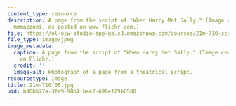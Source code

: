 ```yaml
---
content_type: resource
description: A page from the script of "When Harry Met Sally." (Image courtesy of
  mmmazzoni, as posted on www.flickr.com.)
file: https://ol-ocw-studio-app-qa.s3.amazonaws.com/courses/21m-710-script-analysis-fall-2005/bd8bb77a3fa998b1bae7698ef29b85d8_21m-710f05.jpg
file_type: image/jpeg
image_metadata:
  caption: A page from the script of "When Harry Met Sally." (Image courtesy of [mmmazzoni](http://www.flickr.com/people/mmmazzoni)
    on Flickr.)
  credit: ''
  image-alt: Photograph of a page from a theatrical script.
resourcetype: Image
title: 21m-710f05.jpg
uid: bd8bb77a-3fa9-98b1-bae7-698ef29b85d8
---
```

